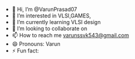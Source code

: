 - 👋 Hi, I’m @VarunPrasad07
- 👀 I’m interested in VLSI,GAMES,
- 🌱 I’m currently learning VLSI design
- 💞️ I’m looking to collaborate on 
- 📫 How to reach me varunssvk543@gmail.com
- 😄 Pronouns: Varun
- ⚡ Fun fact: 

<!---
VarunPrasad07/VarunPrasad07 is a ✨ special ✨ repository because its `README.md` (this file) appears on your GitHub profile.
You can click the Preview link to take a look at your changes.
--->
